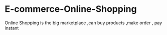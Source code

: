 # E-commerce-Online-Shopping
Online Shopping is the big marketplace ,can buy products ,make order , pay instant

